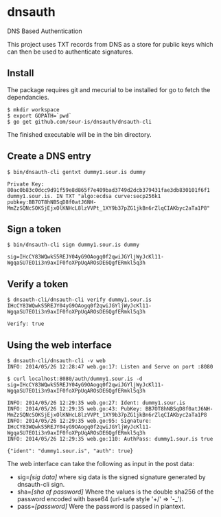 dnsauth
=======

DNS Based Authentication 

This project uses TXT records from DNS as a store for public keys which can then be used to authenticate signatures.

Install
-------

The package requires git and mecurial to be installed for go to fetch the dependancies. 

    $ mkdir workspace
    $ export GOPATH=`pwd`
    $ go get github.com/sour-is/dnsauth/dnsauth-cli

The finished executable will be in the bin directory.


Create a DNS entry
------------------

    $ bin/dnsauth-cli gentxt dummy1.sour.is dummy
    
    Private Key: 80ac0b83c0dcc9d91f59e8d865f7e409bad3749d2dcb379431fae3db830101f6f1
    dummy1.sour.is. IN TXT "algo:ecdsa curve:secp256k1 pubkey:BB7OT8hNBSqD8f0atJ6NH-MmZzSQNcSOKSjEjxOlKNHcL8lzVVPt_1XY9b37pZG1jkBn6rZlqCIAKbyc2aTa1P8"

   

Sign a token
------------

    $ bin/dnsauth-cli sign dummy1.sour.is dummy
    
    sig=IHcCY83WQwkS5REJY04yG9OAogq0f2qwiJGYljWyJcKl11-WgqaSU7EO1i3n9axIF0foXPpUqAROsDE6QgfERmkl5q3h


Verify a token
--------------

    $ dnsauth-cli/dnsauth-cli verify dummy1.sour.is IHcCY83WQwkS5REJY04yG9OAogq0f2qwiJGYljWyJcKl11-WgqaSU7EO1i3n9axIF0foXPpUqAROsDE6QgfERmkl5q3h
    
    Verify: true

Using the web interface
-----------------------

    $ dnsauth-cli/dnsauth-cli -v web
    INFO: 2014/05/26 12:28:47 web.go:17: Listen and Serve on port :8080 
    
    $ curl localhost:8080/auth/dummy1.sour.is -d sig=IHcCY83WQwkS5REJY04yG9OAogq0f2qwiJGYljWyJcKl11-WgqaSU7EO1i3n9axIF0foXPpUqAROsDE6QgfERmkl5q3h
    
    INFO: 2014/05/26 12:29:35 web.go:27: Ident: dummy1.sour.is
    INFO: 2014/05/26 12:29:35 web.go:43: PubKey: BB7OT8hNBSqD8f0atJ6NH-MmZzSQNcSOKSjEjxOlKNHcL8lzVVPt_1XY9b37pZG1jkBn6rZlqCIAKbyc2aTa1P8
    INFO: 2014/05/26 12:29:35 web.go:95: Signature: IHcCY83WQwkS5REJY04yG9OAogq0f2qwiJGYljWyJcKl11-WgqaSU7EO1i3n9axIF0foXPpUqAROsDE6QgfERmkl5q3h
    INFO: 2014/05/26 12:29:35 web.go:110: AuthPass: dummy1.sour.is true
    
    {"ident": "dummy1.sour.is", "auth": true}

The web interface can take the following as input in the post data: 

- sig=*[sig data]* where sig data is the signed signature generated by dnsauth-cli sign.
- sha=*[sha of password]* Where the values is the double sha256 of the password encoded with base64 (url-safe style '+/' => '-_').
- pass=*[password]* Were the password is passed in plantext.
